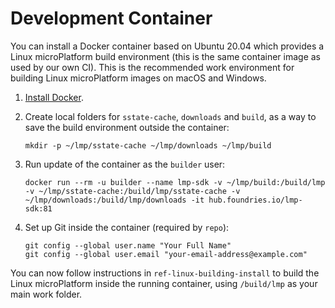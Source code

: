 # Development Container

You can install a Docker container based on Ubuntu 20.04 which provides
a Linux microPlatform build environment (this is the same container
image as used by our own CI). This is the recommended work environment
for building Linux microPlatform images on macOS and Windows.

1.  [Install Docker](https://docs.docker.com/install/).

2.  Create local folders for `sstate-cache`, `downloads` and `build`, as
    a way to save the build environment outside the container:

        mkdir -p ~/lmp/sstate-cache ~/lmp/downloads ~/lmp/build

3.  Run update of the container as the `builder` user:

        docker run --rm -u builder --name lmp-sdk -v ~/lmp/build:/build/lmp -v ~/lmp/sstate-cache:/build/lmp/sstate-cache -v ~/lmp/downloads:/build/lmp/downloads -it hub.foundries.io/lmp-sdk:81

4.  Set up Git inside the container (required by `repo`):

        git config --global user.name "Your Full Name"
        git config --global user.email "your-email-address@example.com"

You can now follow instructions in `ref-linux-building-install` to build
the Linux microPlatform inside the running container, using `/build/lmp`
as your main work folder.
